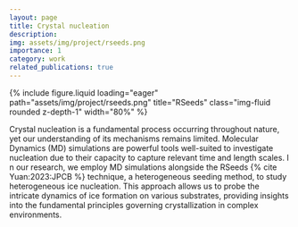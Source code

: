 ```yaml
---
layout: page
title: Crystal nucleation
description: 
img: assets/img/project/rseeds.png
importance: 1
category: work
related_publications: true
---
```


{% include figure.liquid loading="eager" path="assets/img/project/rseeds.png" title="RSeeds" class="img-fluid rounded z-depth-1" width="80%" %}

Crystal nucleation is a fundamental process occurring throughout nature, yet our understanding of its mechanisms remains limited. 
Molecular Dynamics (MD) simulations are powerful tools well-suited to investigate nucleation due to their capacity to capture relevant time and length scales. I
n our research, we employ MD simulations alongside the RSeeds {% cite Yuan:2023:JPCB %} technique, a heterogeneous seeding method, to study heterogeneous ice nucleation. 
This approach allows us to probe the intricate dynamics of ice formation on various substrates, providing insights into the fundamental principles governing crystallization in complex environments.


